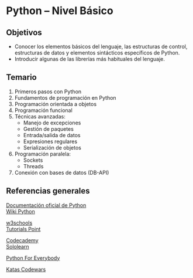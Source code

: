 # Python – Nivel Básico

## Objetivos

- Conocer los elementos básicos del lenguaje, las estructuras de control, estructuras de datos y elementos sintácticos específicos de Python.
- Introducir algunas de las librerías más habituales del lenguaje.

## Temario

1. Primeros pasos con Python
2. Fundamentos de programación en Python
3. Programación orientada a objetos
4. Programación funcional
5. Técnicas avanzadas:
    - Manejo de excepciones
    - Gestión de paquetes
    - Entrada/salida de datos
    - Expresiones regulares
    - Serialización de objetos
6. Programación paralela:
    - Sockets
    - Threads
7. Conexión con bases de datos (DB-API)

## Referencias generales

[Documentación oficial de Python](https://docs.python.org/es/3/)  
[Wiki Python](https://wiki.python.org/moin/BeginnersGuide/Programmers)

[w3schools](https://www.w3schools.com/python/default.asp)  
[Tutorials Point](https://www.tutorialspoint.com/python/index.htm)

[Codecademy](https://www.codecademy.com/learn/learn-python)  
[Sololearn](https://www.sololearn.com/learning/1073)

[Python For Everybody](https://www.py4e.com/lessons)

[Katas Codewars](https://www.codewars.com/kata/search/python)
